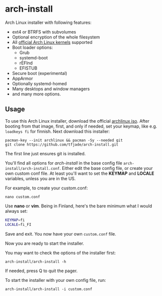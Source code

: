 # arch-install
Arch Linux installer with following features:

* ext4 or BTRFS with subvolumes
* Optional encryption of the whole filesystem
* All [official Arch Linux kernels](https://wiki.archlinux.org/title/Kernel) supported
* Boot loader options:
   * Grub
   * systemd-boot
   * rEFInd
   * EFISTUB
* Secure boot (experimental)
* AppArmor
* Optionally systemd-homed
* Many desktops and window managers
* and many more options.

## Usage
To use this Arch Linux installer, download the official [archlinux iso](https://archlinux.org/download/).
After booting from that image, first, and only if needed, set your keymap, like
e.g. `loadkeys fi` for finnish. Next download this installer:

```
pacman-key --init archlinux && pacman -Sy --needed git
git clone https://github.com/tfjade/arch-install.git
```
The first line just ensures git is installed.

You'll find all options for *arch-install* in the base config file `arch-install/arch-install.conf`.
Either edit the base config file, or create your own
custom conf file. At least you'll want to set the **KEYMAP** and **LOCALE**
variables, unless you are in the US.

For example, to create your custom.conf:

```
nano custom.conf
```
Use **nano** or **vim**. Being in Finland, here's the bare minimum what I would
always set:

```sh
KEYMAP=fi
LOCALE=fi_FI
```
Save and exit.
You now have your own `custom.conf` file.

Now you are ready to start the installer.

You may want to check the options of the installer first:

```
arch-install/arch-install -h
```
If needed, press Q to quit the pager.

To start the installer with your own config file, run:

```
arch-install/arch-install -i custom.conf
```
